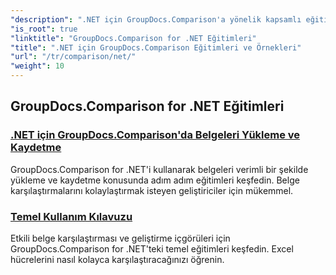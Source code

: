 ```yaml
---
"description": ".NET için GroupDocs.Comparison'a yönelik kapsamlı eğitimleri keşfedin; verimli belge ve klasör karşılaştırması, yönetimi ve entegrasyonunu zahmetsizce kolaylaştırın."
"is_root": true
"linktitle": "GroupDocs.Comparison for .NET Eğitimleri"
"title": ".NET için GroupDocs.Comparison Eğitimleri ve Örnekleri"
"url": "/tr/comparison/net/"
"weight": 10
---
```


## GroupDocs.Comparison for .NET Eğitimleri 
### [.NET için GroupDocs.Comparison'da Belgeleri Yükleme ve Kaydetme](./load-and-save-documents/)
GroupDocs.Comparison for .NET'i kullanarak belgeleri verimli bir şekilde yükleme ve kaydetme konusunda adım adım eğitimleri keşfedin. Belge karşılaştırmalarını kolaylaştırmak isteyen geliştiriciler için mükemmel.
### [Temel Kullanım Kılavuzu](./guide-to-basic-usage/)
Etkili belge karşılaştırması ve geliştirme içgörüleri için GroupDocs.Comparison for .NET'teki temel eğitimleri keşfedin. Excel hücrelerini nasıl kolayca karşılaştıracağınızı öğrenin.